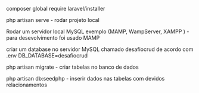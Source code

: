 composer global require laravel/installer

php artisan serve - rodar projeto local

Rodar um servidor local MySQL exemplo (MAMP, WampServer, XAMPP ) - para desevolvimento foi usado MAMP

criar um database no servidor MySQL chamado desafiocrud de acordo com .env DB_DATABASE=desafiocrud

php artisan migrate - criar tabelas no banco de dados

php artisan db:seedphp - inserir dados nas tabelas com devidos relacionamentos

